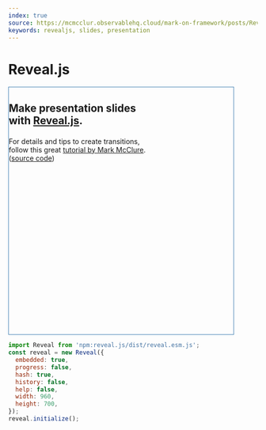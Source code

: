 ```yaml
---
index: true
source: https://mcmcclur.observablehq.cloud/mark-on-framework/posts/RevealJS/
keywords: revealjs, slides, presentation
---
```


# Reveal.js

<div class="reveal">
<div class="slides">

<section>

<h2>

Make presentation slides<br>with [Reveal.js](https://revealjs.com/).

</h2>

</section>

<section>

For details and tips to create transitions,<br>
follow this great [tutorial by Mark McClure](https://mcmcclur.observablehq.cloud/mark-on-framework/posts/RevealJS/).<br>
([source code](https://github.com/mcmcclur/MarkOnFramework/tree/main/src/posts/RevealJS))

</section>

</div>
</div>

```js
import Reveal from 'npm:reveal.js/dist/reveal.esm.js';
const reveal = new Reveal({
  embedded: true,
  progress: false,
  hash: true,
  history: false,
  help: false,
  width: 960,
  height: 700,
});
reveal.initialize();
```

<link rel=stylesheet href='npm:reveal.js/dist/reveal.css'>
<link rel=stylesheet href='npm:reveal.js/dist/theme/simple.css'>
<style>
.reveal {
  width: 90%;
  height: 500px;
  border: solid steelblue 1px;
}
.reveal>* {
  max-width: 100%;
}
</style>
